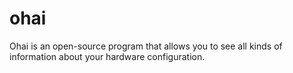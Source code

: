 # ohai
Ohai is an open-source program that allows you to see all kinds of information about your hardware configuration.
